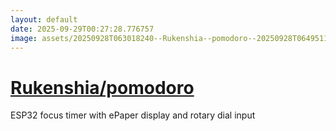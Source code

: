 ```yaml
---
layout: default
date: 2025-09-29T00:27:28.776757
image: assets/20250928T063018240--Rukenshia--pomodoro--20250928T064951182--cropped.png
---
```


# [Rukenshia/pomodoro](https://github.com/Rukenshia/pomodoro)

ESP32 focus timer with ePaper display and rotary dial input
